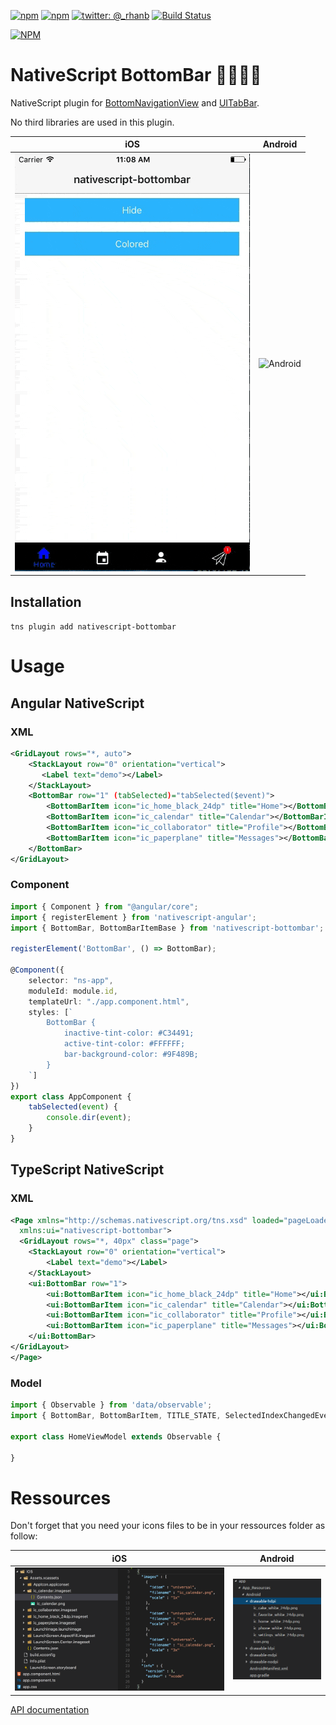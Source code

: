 [![npm](https://img.shields.io/npm/v/nativescript-bottombar.svg)](https://www.npmjs.com/package/nativescript-bottombar)
[![npm](https://img.shields.io/npm/dt/nativescript-bottombar.svg?label=npm%20downloads)](https://www.npmjs.com/package/nativescript-bottombar)
[![twitter: @_rhanb](https://img.shields.io/badge/twitter-%40rhanb-2F98C1.svg)](https://twitter.com/_rhanb)
[![Build Status](https://travis-ci.org/rhanb/nativescript-bottombar.svg?branch=4.0-rc)](https://travis-ci.org/rhanb/nativescript-bottombar)

[![NPM](https://nodei.co/npm/nativescript-bottombar.png?downloads=true&downloadRank=true&stars=true)](https://nodei.co/npm/nativescript-bottombar/)

# NativeScript BottomBar :beers::fire::fr:


NativeScript plugin for [BottomNavigationView](https://github.com/aurelhubert/ahbottomnavigation) and [UITabBar](https://developer.apple.com/documentation/uikit/uitabbar).

No third libraries are used in this plugin.

 iOS    |  Android
-------- | ---------
![iOS](screenshots/showcase-ios.gif) | ![Android](https://github.com/rhanb/nativescript-bottombar/blob/master/screenshots/showcase-android.png)

## Installation

`tns plugin add nativescript-bottombar`

# Usage


## Angular NativeScript

### XML
   
```xml
<GridLayout rows="*, auto">
    <StackLayout row="0" orientation="vertical">
       <Label text="demo"></Label>
    </StackLayout>
    <BottomBar row="1" (tabSelected)="tabSelected($event)">
        <BottomBarItem icon="ic_home_black_24dp" title="Home"></BottomBarItem>
        <BottomBarItem icon="ic_calendar" title="Calendar"></BottomBarItem>
        <BottomBarItem icon="ic_collaborator" title="Profile"></BottomBarItem>
		<BottomBarItem icon="ic_paperplane" title="Messages"></BottomBarItem>
    </BottomBar>
</GridLayout>
```
### Component

```typescript
import { Component } from "@angular/core";
import { registerElement } from 'nativescript-angular';
import { BottomBar, BottomBarItemBase } from 'nativescript-bottombar';

registerElement('BottomBar', () => BottomBar);

@Component({
    selector: "ns-app",
    moduleId: module.id,
    templateUrl: "./app.component.html",
    styles: [`
        BottomBar {
            inactive-tint-color: #C34491;
            active-tint-color: #FFFFFF;
            bar-background-color: #9F489B;
        }
    `]
})
export class AppComponent {
    tabSelected(event) {
        console.dir(event);
    }
}
```
## TypeScript NativeScript

### XML

```xml
<Page xmlns="http://schemas.nativescript.org/tns.xsd" loaded="pageLoaded" class="page"
  xmlns:ui="nativescript-bottombar">
  <GridLayout rows="*, 40px" class="page">
    <StackLayout row="0" orientation="vertical">
        <Label text="demo"></Label>
    </StackLayout>
    <ui:BottomBar row="1">
        <ui:BottomBarItem icon="ic_home_black_24dp" title="Home"></ui:BottomBarItem>
        <ui:BottomBarItem icon="ic_calendar" title="Calendar"></ui:BottomBarItem>
        <ui:BottomBarItem icon="ic_collaborator" title="Profile"></ui:BottomBarItem>
		<ui:BottomBarItem icon="ic_paperplane" title="Messages"></ui:BottomBarItem>
    </ui:BottomBar>
</GridLayout>
</Page>
```

### Model

```typescript
import { Observable } from 'data/observable';
import { BottomBar, BottomBarItem, TITLE_STATE, SelectedIndexChangedEventData, Notification } from 'nativescript-bottombar';

export class HomeViewModel extends Observable {

}
```

# Ressources

Don't forget that you need your icons files to be in your ressources folder as follow:


  iOS    |  Android
-------- | ---------
![iOS](screenshots/ressources.ios.png) | ![Android](screenshots/ressources.android.png)

[API documentation](https://github.com/rhanbIT/nativescript-bottombar/blob/master/API.md)
